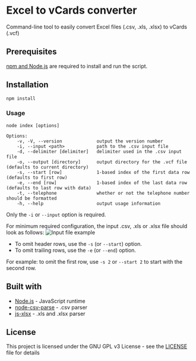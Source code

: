 # Excel to vCards converter

Command-line tool to easily convert Excel files (.csv, .xls, .xlsx) to vCards (.vcf)

## Prerequisites

[npm and Node.js](https://nodejs.org/en/) are required to install and run the script.

## Installation

```
npm install
```

### Usage

```
node index [options]

Options:
    -v, -V, --version             output the version number
    -i, --input <path>            path to the .csv input file
    -d, --delimiter [delimiter]   delimiter used in the .csv input file
    -o, --output [directory]      output directory for the .vcf file (defaults to current directory)
    -s, --start [row]             1-based index of the first data row (defaults to first row)
    -e, --end [row]               1-based index of the last data row (defaults to last row with data)
    -t, --telephone               whether or not the telephone number should be formatted
    -h, --help                    output usage information
```

Only the `-i` or `--input` option is required.

For minimum required configuration, the input .csv, .xls or .xlsx file should look as follows:
![Input file example](/../screenshots/screenshots/sample-input.png?raw=true)

* To omit header rows, use the `-s` (or `--start`) option.
* To omit trailing rows, use the `-e` (or `--end`) option.

For example: to omit the first row, use `-s 2` or `--start 2` to start with the second row.

## Built with

* [Node.js](https://nodejs.org/en/) - JavaScript runtime
* [node-csv-parse](https://github.com/adaltas/node-csv-parse) - .csv parser
* [js-xlsx](https://github.com/sheetjs/js-xlsx) - .xls and .xlsx parser

## License

This project is licensed under the GNU GPL v3 License - see the [LICENSE](LICENSE) file for details
